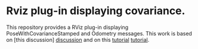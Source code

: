 Rviz plug-in displaying covariance.
===================================

This repository provides a RViz plug-in displaying
PoseWithCovarianceStamped and Odometry messages.
This work is based on [this discussion] [discussion] and on this [tutorial] [tutorial].

[discussion]: http://geus.wordpress.com/2011/09/15/how-to-represent-a-3d-normal-function-with-ros-rviz/
[tutorial]: http://www.ros.org/wiki/rviz/Tutorials/Plugins%3A%20New%20Display%20Type
